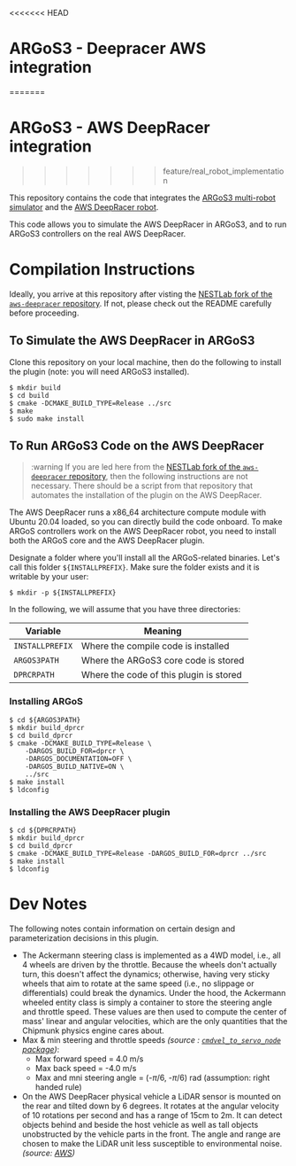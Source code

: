 <<<<<<< HEAD
# ARGoS3 - Deepracer AWS integration #
=======
# ARGoS3 - AWS DeepRacer integration #
>>>>>>> feature/real_robot_implementation

This repository contains the code that integrates the [ARGoS3 multi-robot simulator](http://www.argos-sim.info) and the [AWS DeepRacer robot](https://aws.amazon.com/deepracer/).

This code allows you to simulate the AWS DeepRacer in ARGoS3, and to run ARGoS3 controllers on the real AWS DeepRacer.

# Compilation Instructions #
Ideally, you arrive at this repository after visting the [NESTLab fork of the `aws-deepracer` repository](https://github.com/NESTLab/aws-deepracer). If not, please check out the README carefully before proceeding.

## To Simulate the AWS DeepRacer in ARGoS3 ##
Clone this repository on your local machine, then do the following to install the plugin (note: you will need ARGoS3 installed).

    $ mkdir build
    $ cd build
    $ cmake -DCMAKE_BUILD_TYPE=Release ../src
    $ make
    $ sudo make install
    
## To Run ARGoS3 Code on the AWS DeepRacer ##
>:warning If you are led here from the [NESTLab fork of the `aws-deepracer` repository](https://github.com/NESTLab/aws-deepracer), then the following instructions are not necessary. There should be a script from that repository that automates the installation of the plugin on the AWS DeepRacer.

The AWS DeepRacer runs a x86_64 architecture compute module with Ubuntu 20.04 loaded, so you can directly build the code onboard. To make ARGoS controllers work on the AWS DeepRacer robot, you need to install both the ARGoS core and the AWS DeepRacer plugin.

Designate a folder where you'll install all the ARGoS-related binaries. Let's call this folder `${INSTALLPREFIX}`. Make sure the folder exists and it is writable by your user:

    $ mkdir -p ${INSTALLPREFIX}

 In the following, we will assume that you have three directories:

| Variable        | Meaning                                     |
|-----------------|---------------------------------------------|
| `INSTALLPREFIX` | Where the compile code is installed         |
| `ARGOS3PATH`    | Where the ARGoS3 core code is stored        |
| `DPRCRPATH`     | Where the code of this plugin is stored     |

### Installing ARGoS ###

    $ cd ${ARGOS3PATH}
    $ mkdir build_dprcr
    $ cd build_dprcr
    $ cmake -DCMAKE_BUILD_TYPE=Release \
        -DARGOS_BUILD_FOR=dprcr \
        -DARGOS_DOCUMENTATION=OFF \
        -DARGOS_BUILD_NATIVE=ON \
        ../src
    $ make install
    $ ldconfig

### Installing the AWS DeepRacer plugin ###

    $ cd ${DPRCRPATH}
    $ mkdir build_dprcr
    $ cd build_dprcr
    $ cmake -DCMAKE_BUILD_TYPE=Release -DARGOS_BUILD_FOR=dprcr ../src
    $ make install
    $ ldconfig

# Dev Notes #
The following notes contain information on certain design and parameterization decisions in this plugin.

- The Ackermann steering class is implemented as a 4WD model, i.e., all 4 wheels are driven by the throttle. Because the wheels don't actually turn, this doesn't affect the dynamics; otherwise, having very sticky wheels that aim to rotate at the same speed (i.e., no slippage or differentials) could break the dynamics. Under the hood, the Ackermann wheeled entity class is simply a container to store the steering angle and throttle speed. These values are then used to compute the center of mass' linear and angular velocities, which are the only quantities that the Chipmunk physics engine cares about.
- Max & min steering and throttle speeds *(source : [`cmdvel_to_servo_node` package](https://github.com/aws-deepracer/aws-deepracer/tree/main/deepracer_nodes/cmdvel_to_servo_pkg))*:
    - Max forward speed = 4.0 m/s
    - Max back speed = -4.0 m/s
    - Max and mni steering angle = (-$\pi$/6, -$\pi$/6) rad (assumption: right handed rule)
- On the AWS DeepRacer physical vehicle a LiDAR sensor is mounted on the rear and tilted down by 6 degrees. It rotates at the angular velocity of 10 rotations per second and has a range of 15cm to 2m. It can detect objects behind and beside the host vehicle as well as tall objects unobstructed by the vehicle parts in the front. The angle and range are chosen to make the LiDAR unit less susceptible to environmental noise. *(source: [AWS](https://docs.aws.amazon.com/deepracer/latest/developerguide/deepracer-choose-race-type.html))*
